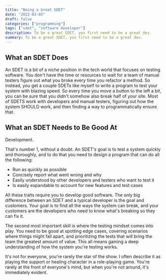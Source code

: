 ```yaml
---
title: "Being a Great SDET"
date: "2022-03-05"
draft: false
categories: ["programming"]
tags: ["sdet", "software developer"]
description: To be a great SDET, you first need to be a great dev.
summary: To be a great SDET, you first need to be a great dev.
---
```


## What an SDET Does

An SDET is a bit of a niche position in the tech world that focuses on testing software. You don't have the time or resources to wait for a team of manual testers figure out what you broke every time you refactor a method. So instead, you get a couple SDETs like myself to write a program to test your system with blazing speed. So every time you move a button to the left a bit, you can be sure that you didn't somehow also break half of your site. Most of SDETS work with developers and manual testers, figuring out how the system SHOULD work, and then finding a way to programmatically ensure that.

## What an SDET Needs to Be Good At

Development.

That's number 1, without a doubt. An SDET's goal is to test a system quickly and thoroughly, and to do that you need to design a program that can do all the following:

* Run as quickly as possible
* Concisely report what went wrong and why
* Easily understood by other developers and testers who want to test it
* Is easily expandable to account for new features and test cases

All these traits require you to develop good software. The only big difference between an SDET and a typical developer is the goal and customers. Your goal is to find all the ways the system can break, and your customers are the developers who need to know what's breaking so they can fix it.

The second most important skill is where the testing mindset comes into play. You need to be good at spotting edge cases, covering scenarios where things might fall apart, and prioritizing the tests that will bring the team the greatest amount of value. This all means gaining a deep understanding of how the system you're testing works.

It's not for everyone, you're rarely the star of the show. I often describe it as playing the support or healing character in a role-playing game. You're rarely at the front of everyone's mind, but when you're not around, it's immediately evident.

[^1]: *Tupac Shakur*, Probably
